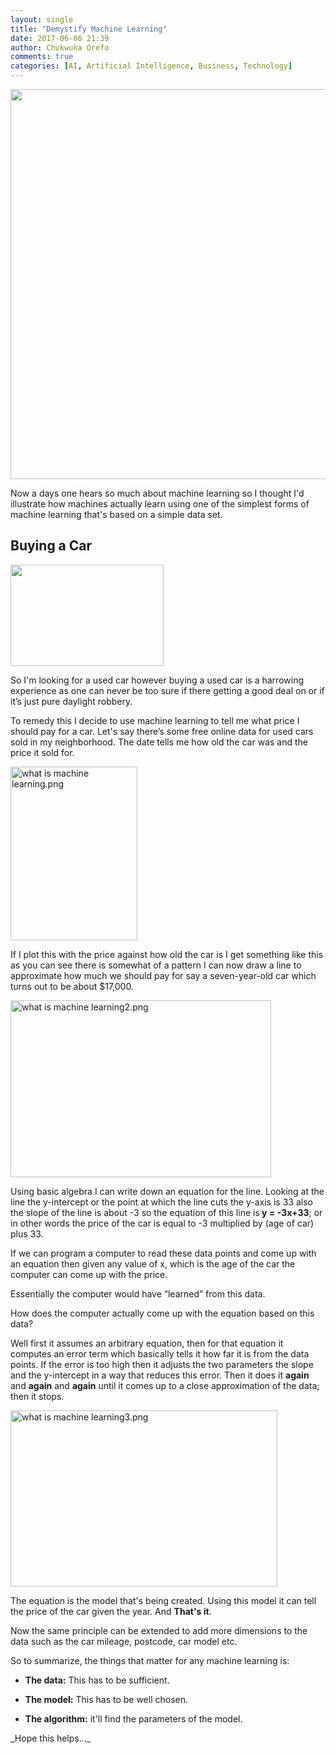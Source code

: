 ```yaml
---
layout: single
title: "Demystify Machine Learning"
date: 2017-06-06 21:39
author: Chukwuka Orefo
comments: true
categories: [AI, Artificial Intelligence, Business, Technology]
---
```

<b><img title="" src="https://apragmatic.files.wordpress.com/2018/08/null2.png" alt="" width="624"  /></b>

Now a days one hears so much about machine learning so I thought I'd illustrate how machines actually learn using one of the simplest forms of machine learning that's based on a simple data set.
<h2>Buying a Car</h2>
<img title="" src="https://apragmatic.files.wordpress.com/2018/08/image7.png" alt="" width="245" height="162" />

So I'm looking for a used car however buying a used car is a harrowing experience as one can never be too sure if there getting a good deal on or if it’s just pure daylight robbery.

To remedy this I decide to use machine learning to tell me what price I should pay for a car. Let's say there’s some free online data for used cars sold in my neighborhood. The date tells me how old the car was and the price it sold for.

<img class=" size-full wp-image-148 alignleft" src="https://apragmatic.files.wordpress.com/2018/08/what-is-machine-learning.png" alt="what is machine learning.png" width="203" height="278" />

If I plot this with the price against how old the car is I get something like this as you can see there is somewhat of a pattern I can now draw a line to approximate how much we should pay for say a seven-year-old car which turns out to be about $17,000.

<img class=" size-full wp-image-149 alignleft" src="https://apragmatic.files.wordpress.com/2018/08/what-is-machine-learning2.png" alt="what is machine learning2.png" width="417" height="283" />

Using basic algebra I can write down an equation for the line. Looking at the line the y-intercept or the point at which the line cuts the y-axis is 33 also the slope of the line is about -3 so the equation of this line is<b> y = -3x+33</b>; or in other words the price of the car is equal to -3 multiplied by (age of car) plus 33.

If we can program a computer to read these data points and come up with an equation then given any value of x, which is the age of the car the computer can come up with the price.

Essentially the computer would have “learned” from this data.

How does the computer actually come up with the equation based on this data?

Well first it assumes an arbitrary equation, then for that equation it computes an error term which basically tells it how far it is from the data points. If the error is too high then it adjusts the two parameters the slope and the y-intercept in a way that reduces this error. Then it does it <b>again</b> and <b>again</b> and <b>again</b> until it comes up to a close approximation of the data; then it stops.

<img class="alignnone size-full wp-image-150" src="https://apragmatic.files.wordpress.com/2018/08/what-is-machine-learning3.png" alt="what is machine learning3.png" width="427" height="282" />

The equation is the model that's being created. Using this model it can tell the price of the car given the year. And <b>That's it</b>.

Now the same principle can be extended to add more dimensions to the data such as the car mileage, postcode, car model etc.

So to summarize, the things that matter for any machine learning is:
<ul>
	<li><strong>The data:</strong> This has to be sufficient.</li>
</ul>
<ul>
	<li><strong>The model:</strong> This has to be well chosen.</li>
</ul>
<ul>
	<li><strong>The algorithm:</strong> it'll find the parameters of the model.</li>
</ul>
_Hope this helps..._
